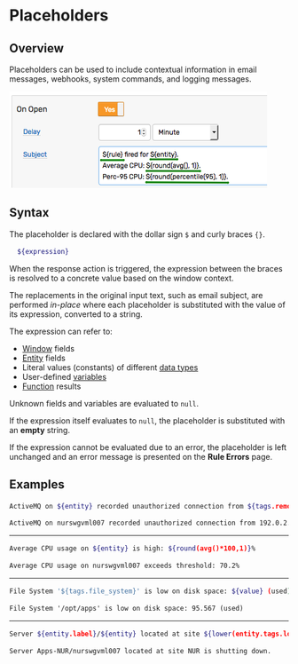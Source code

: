 # Placeholders

## Overview

Placeholders can be used to include contextual information in email messages, webhooks, system commands, and logging messages.

![](./images/placeholders-email.png)

## Syntax

The placeholder is declared with the dollar sign `$` and curly braces `{}`.

```bash
  ${expression}
```

When the response action is triggered, the expression between the braces is resolved to a concrete value based on the window context.

The replacements in the original input text, such as email subject, are performed _in-place_ where each placeholder is substituted with the value of its expression, converted to a string.

The expression can refer to:

* [Window](window.md#window-fields) fields
* [Entity](../api/meta/entity/list.md#fields) fields
* Literal values (constants) of different [data types](variables.md#data-types)
* User-defined [variables](variables.md)
* [Function](functions.md) results

Unknown fields and variables are evaluated to `null`.

If the expression itself evaluates to `null`, the placeholder is substituted with an **empty** string.

If the expression cannot be evaluated due to an error, the placeholder is left unchanged and an error message is presented on the **Rule Errors** page.

## Examples

```bash
ActiveMQ on ${entity} recorded unauthorized connection from ${tags.remoteaddress}.
```

```txt
ActiveMQ on nurswgvml007 recorded unauthorized connection from 192.0.2.106.
```

---

```bash
Average CPU usage on ${entity} is high: ${round(avg()*100,1)}%
```

```txt
Average CPU usage on nurswgvml007 exceeds threshold: 70.2%
```

---

```bash
File System '${tags.file_system}' is low on disk space: ${value} (used)
```

```txt
File System '/opt/apps' is low on disk space: 95.567 (used)
```

---

```bash
Server ${entity.label}/${entity} located at site ${lower(entity.tags.location)} is shutting down.
```

```txt
Server Apps-NUR/nurswgvml007 located at site NUR is shutting down.
```
